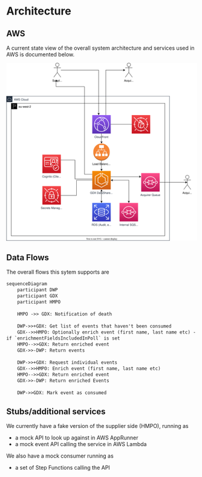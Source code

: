 # Architecture

## AWS
A current state view of the overall system architecture and services used in AWS is documented below.

![](architecture.drawio.svg)


## Data Flows

The overall flows this sytem supports are
```mermaid
sequenceDiagram
    participant DWP
    participant GDX
    participant HMPO

    HMPO ->> GDX: Notification of death

    DWP->>+GDX: Get list of events that haven't been consumed
    GDX-->>HMPO: Optionally enrich event (first name, last name etc) - if `enrichmentFieldsIncludedInPoll` is set
    HMPO-->>GDX: Return enriched event
    GDX->>-DWP: Return events

    DWP->>+GDX: Request individual events
    GDX-->>HMPO: Enrich event (first name, last name etc)
    HMPO-->>GDX: Return enriched event
    GDX->>-DWP: Return enriched Events

    DWP->>GDX: Mark event as consumed
```

## Stubs/additional services

We currently have a fake version of the supplier side (HMPO), running as
- a mock API to look up against in AWS AppRunner
- a mock event API calling the service in AWS Lambda

We also have a mock consumer running as
- a set of Step Functions calling the API
